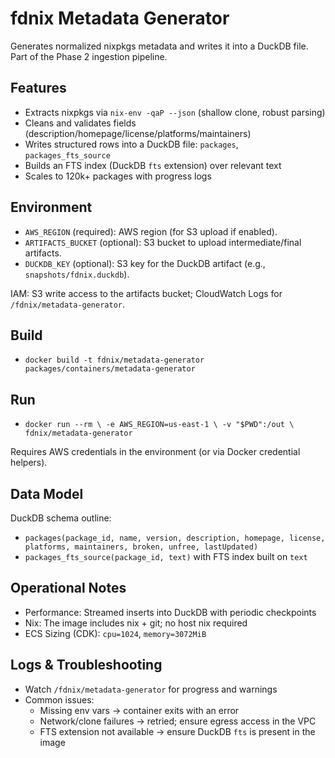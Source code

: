 # fdnix Metadata Generator

Generates normalized nixpkgs metadata and writes it into a DuckDB file. Part of the Phase 2 ingestion pipeline.

## Features

- Extracts nixpkgs via `nix-env -qaP --json` (shallow clone, robust parsing)
- Cleans and validates fields (description/homepage/license/platforms/maintainers)
- Writes structured rows into a DuckDB file: `packages`, `packages_fts_source`
- Builds an FTS index (DuckDB `fts` extension) over relevant text
- Scales to 120k+ packages with progress logs

## Environment

- `AWS_REGION` (required): AWS region (for S3 upload if enabled).
- `ARTIFACTS_BUCKET` (optional): S3 bucket to upload intermediate/final artifacts.
- `DUCKDB_KEY` (optional): S3 key for the DuckDB artifact (e.g., `snapshots/fdnix.duckdb`).

IAM: S3 write access to the artifacts bucket; CloudWatch Logs for `/fdnix/metadata-generator`.

## Build

- `docker build -t fdnix/metadata-generator packages/containers/metadata-generator`

## Run

- `docker run --rm \
  -e AWS_REGION=us-east-1 \
  -v "$PWD":/out \
  fdnix/metadata-generator`

Requires AWS credentials in the environment (or via Docker credential helpers).

## Data Model

DuckDB schema outline:
- `packages(package_id, name, version, description, homepage, license, platforms, maintainers, broken, unfree, lastUpdated)`
- `packages_fts_source(package_id, text)` with FTS index built on `text`

## Operational Notes

- Performance: Streamed inserts into DuckDB with periodic checkpoints
- Nix: The image includes nix + git; no host nix required
- ECS Sizing (CDK): `cpu=1024`, `memory=3072MiB`

## Logs & Troubleshooting

- Watch `/fdnix/metadata-generator` for progress and warnings
- Common issues:
  - Missing env vars → container exits with an error
  - Network/clone failures → retried; ensure egress access in the VPC
  - FTS extension not available → ensure DuckDB `fts` is present in the image
